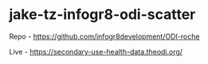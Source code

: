 # jake-tz-infogr8-odi-scatter


Repo - https://github.com/infogr8development/ODI-roche

Live - https://secondary-use-health-data.theodi.org/

